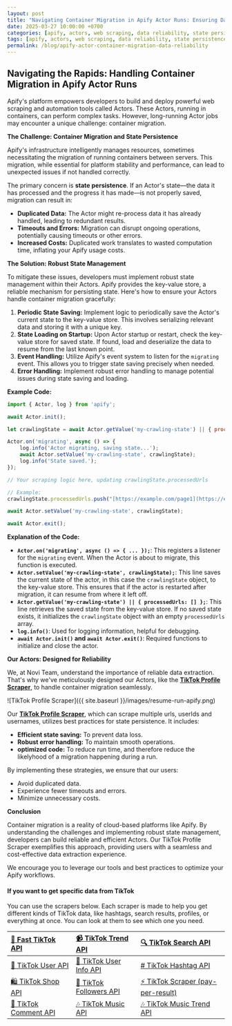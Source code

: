 ```yaml
---
layout: post
title: "Navigating Container Migration in Apify Actor Runs: Ensuring Data Reliability"
date: 2025-03-27 10:00:00 +0700
categories: [apify, actors, web scraping, data reliability, state persistence, container migration]
tags: [apify, actors, web scraping, data reliability, state persistence, container migration, tiktok scraper, data extraction]
permalink: /blog/apify-actor-container-migration-data-reliability
---
```


## Navigating the Rapids: Handling Container Migration in Apify Actor Runs

Apify's platform empowers developers to build and deploy powerful web scraping and automation tools called Actors. These Actors, running in containers, can perform complex tasks. However, long-running Actor jobs may encounter a unique challenge: container migration.

**The Challenge: Container Migration and State Persistence**

Apify's infrastructure intelligently manages resources, sometimes necessitating the migration of running containers between servers. This migration, while essential for platform stability and performance, can lead to unexpected issues if not handled correctly.

The primary concern is **state persistence**. If an Actor's state—the data it has processed and the progress it has made—is not properly saved, migration can result in:

* **Duplicated Data:** The Actor might re-process data it has already handled, leading to redundant results.
* **Timeouts and Errors:** Migration can disrupt ongoing operations, potentially causing timeouts or other errors.
* **Increased Costs:** Duplicated work translates to wasted computation time, inflating your Apify usage costs.

**The Solution: Robust State Management**

To mitigate these issues, developers must implement robust state management within their Actors. Apify provides the key-value store, a reliable mechanism for persisting state. Here's how to ensure your Actors handle container migration gracefully:

1.  **Periodic State Saving:** Implement logic to periodically save the Actor's current state to the key-value store. This involves serializing relevant data and storing it with a unique key.
2.  **State Loading on Startup:** Upon Actor startup or restart, check the key-value store for saved state. If found, load and deserialize the data to resume from the last known point.
3.  **Event Handling:** Utilize Apify's event system to listen for the `migrating` event. This allows you to trigger state saving precisely when needed.
4.  **Error Handling:** Implement robust error handling to manage potential issues during state saving and loading.

**Example Code:**

```javascript
import { Actor, log } from 'apify';

await Actor.init();

let crawlingState = await Actor.getValue('my-crawling-state') || { processedUrls: [] };

Actor.on('migrating', async () => {
    log.info('Actor migrating, saving state...');
    await Actor.setValue('my-crawling-state', crawlingState);
    log.info('State saved.');
});

// Your scraping logic here, updating crawlingState.processedUrls

// Example:
crawlingState.processedUrls.push("[https://example.com/page1](https://example.com/page1)");

await Actor.setValue('my-crawling-state', crawlingState);

await Actor.exit();
```

**Explanation of the Code:**

* **`Actor.on('migrating', async () => { ... });`**: This registers a listener for the `migrating` event. When the Actor is about to migrate, this function is executed.
* **`Actor.setValue('my-crawling-state', crawlingState);`**: This line saves the current state of the actor, in this case the `crawlingState` object, to the key-value store. This ensures that if the actor is restarted after migration, it can resume from where it left off.
* **`Actor.getValue('my-crawling-state') || { processedUrls: [] };`**: This line retrieves the saved state from the key-value store. If no saved state exists, it initializes the `crawlingState` object with an empty `processedUrls` array.
* **`log.info()`**: Used for logging information, helpful for debugging.
* **`await Actor.init()` and `await Actor.exit()`**: Required functions to initialize and close the actor.

**Our Actors: Designed for Reliability**

We, at Novi Team, understand the importance of reliable data extraction. That's why we've meticulously designed our Actors, like the **[TikTok Profile Scraper](https://apify.com/xtdata/tiktok-user-information-scraper)**, to handle container migration seamlessly.

![TikTok Profile Scraper]({{ site.baseurl }}/images/resume-run-apify.png)

Our **[TikTok Profile Scraper](https://apify.com/xtdata/tiktok-user-information-scraper)**, which can scrape multiple urls, userIds and usernames, utilizes best practices for state persistence. It includes:

* **Efficient state saving:** To prevent data loss.
* **Robust error handling:** To maintain smooth operations.
* **optimized code:** To reduce run time, and therefore reduce the likelyhood of a migration happening during a run.

By implementing these strategies, we ensure that our users:

* Avoid duplicated data.
* Experience fewer timeouts and errors.
* Minimize unnecessary costs.

**Conclusion**

Container migration is a reality of cloud-based platforms like Apify. By understanding the challenges and implementing robust state management, developers can build reliable and efficient Actors. Our TikTok Profile Scraper exemplifies this approach, providing users with a seamless and cost-effective data extraction experience.

We encourage you to leverage our tools and best practices to optimize your Apify workflows.

#### If you want to get specific data from TikTok

You can use the scrapers below. Each scraper is made to help you get different kinds of TikTok data, like hashtags,
search results, profiles, or everything at once. You can look at them to see which one you need.

| [🎹️ Fast TikTok API](https://apify.com/novi/fast-tiktok-api)      | [📹️ TikTok Trend API](https://apify.com/novi/tiktok-trend-api)         | [🔍️ TikTok Search API](https://apify.com/novi/tiktok-search-api)             |
|:-------------------------------------------------------------------|:------------------------------------------------------------------------|:------------------------------------------------------------------------------|
| [🧛️ TikTok User API](https://apify.com/novi/tiktok-user-api)      | [🧛️ TikTok User Info API](https://apify.com/novi/tiktok-user-info-api) | [#️ TikTok Hashtag API](https://apify.com/novi/tiktok-hashtag-api)            |
| [🛍️ TikTok Shop API](https://apify.com/novi/tiktok-shop-scraper)  | [👤️ TikTok Followers API](https://apify.com/novi/tiktok-followers-api) | [⚡️ TikTok Scraper (pay-per-result)](https://apify.com/xtdata/tiktok-scraper) |
| [💬 TikTok Comment API](https://apify.com/novi/tiktok-comment-api) | [🎶 TikTok Music API](https://apify.com/novi/tiktok-sound-api)          | [🎶 TikTok Music Trend API](https://apify.com/novi/tiktok-music-trend-api)    |


